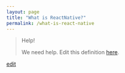 ```yaml
---
layout: page
title: "What is ReactNative?"
permalink: /what-is-react-native
---
```


> Help! 
> 
> We need help. Edit this definition <a href="https://github.com/and-digital/tech-definitions/blob/master/definitions/mobile/react-native.md">here</a>.

<p class="edit-term"><a href="https://github.com/and-digital/tech-definitions/blob/master/definitions/mobile/react-native.md">edit</a></p>
